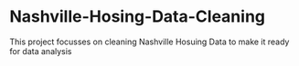 # Nashville-Hosing-Data-Cleaning

This project focusses on cleaning Nashville Hosuing Data to make it ready for data analysis
